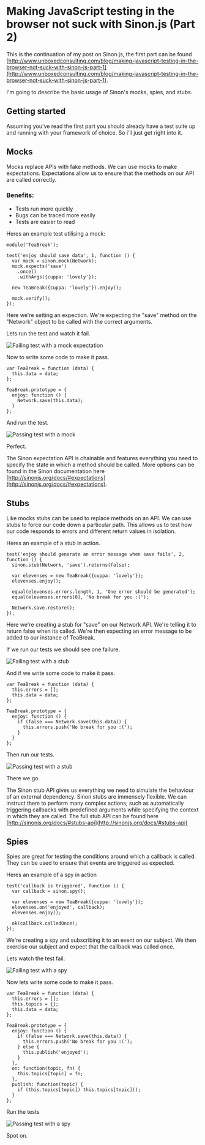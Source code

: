 # Making JavaScript testing in the browser not suck with Sinon.js (Part 2)

This is the continuation of my post on Sinon.js, the first part can be found [http://www.unboxedconsulting.com/blog/making-javascript-testing-in-the-browser-not-suck-with-sinon-js-part-1](http://www.unboxedconsulting.com/blog/making-javascript-testing-in-the-browser-not-suck-with-sinon-js-part-1).

I'm going to describe the basic usage of Sinon's mocks, spies, and stubs.

## Getting started
Assuming you've read the first part you should already have a test suite up and running with your framework of choice. So i'll just get right into it.

## Mocks
Mocks replace APIs with fake methods. We can use mocks to make expectations. Expectations allow us to ensure that the methods on our API are called correctly.

### Benefits:
* Tests run more quickly
* Bugs can be traced more easily
* Tests are easier to read

Heres an example test utilising a mock:
  
    module('TeaBreak');

    test('enjoy should save data', 1, function () {
      var mock = sinon.mock(Network);
      mock.expects('save')
        .once()
        .withArgs({cuppa: 'lovely'});

      new TeaBreak({cuppa: 'lovely'}).enjoy();

      mock.verify();
    });

Here we're setting an expection. We're expecting the "save" method on the "Network" object to be called with the correct arguments.

Lets run the test and watch it fail.

![Failing test with a mock expectation](failing_mock.png)

Now to write some code to make it pass.

    var TeaBreak = function (data) {
      this.data = data;
    };

    TeaBreak.prototype = {
      enjoy: function () {
        Network.save(this.data);
      }
    };

And run the test.

![Passing test with a mock](passing_mock.png)

Perfect.

The Sinon expectation API is chainable and features everything you need to specify the state in which a method should be called. More options can be found in the Sinon documentation here [http://sinonjs.org/docs/#expectations](http://sinonjs.org/docs/#expectations).

## Stubs
Like mocks stubs can be used to replace methods on an API. We can use stubs to force our code down a particular path. This allows us to test how our code responds to errors and different return values in isolation.

Heres an example of a stub in action.

    test('enjoy should generate an error message when save fails', 2, function () {
      sinon.stub(Network, 'save').returns(false);

      var elevenses = new TeaBreak({cuppa: 'lovely'});
      elevenses.enjoy();

      equal(elevenses.errors.length, 1, 'One error should be generated');
      equal(elevenses.errors[0], 'No break for you :(');

      Network.save.restore();
    });

Here we're creating a stub for "save" on our Network API. We're telling it to return false when its called. We're then expecting an error message to be added to our instance of TeaBreak.

If we run our tests we should see one failure.

![Failing test with a stub](failing_stub.png)

And if we write some code to make it pass.

    var TeaBreak = function (data) {
      this.errors = [];
      this.data = data;
    };

    TeaBreak.prototype = {
      enjoy: function () {
        if (false === Network.save(this.data)) {
          this.errors.push('No break for you :(');
        }
      }
    };

Then run our tests.

![Passing test with a stub](passing_stub.png)

There we go.

The Sinon stub API gives us everything we need to simulate the behaviour of an external dependency. Sinon stubs are immensely flexible. We can instruct them to perform many complex actions; such as automatically triggering callbacks with predefined arguments while specifying the context in which they are called. The full stub API can be found here [http://sinonjs.org/docs/#stubs-api](http://sinonjs.org/docs/#stubs-api)

## Spies
Spies are great for testing the conditions around which a callback is called. They can be used to ensure that events are triggered as expected.

Heres an example of a spy in action

    test('callback is triggered', function () {
      var callback = sinon.spy();

      var elevenses = new TeaBreak({cuppa: 'lovely'});
      elevenses.on('enjoyed', callback);
      elevenses.enjoy();

      ok(callback.calledOnce);
    });

We're creating a spy and subscribing it to an event on our subject. We then exercise our subject and expect that the callback was called once.

Lets watch the test fail.

![Failing test with a spy](failing_spy.png)

Now lets write some code to make it pass.

    var TeaBreak = function (data) {
      this.errors = [];
      this.topics = {};
      this.data = data;
    };

    TeaBreak.prototype = {
      enjoy: function () {
        if (false === Network.save(this.data)) {
          this.errors.push('No break for you :(');
        } else {
          this.publish('enjoyed');
        }
      },
      on: function(topic, fn) {
        this.topics[topic] = fn;
      },
      publish: function(topic) {
        if (this.topics[topic]) this.topics[topic]();
      }
    };

Run the tests

![Passing test with a spy](passing_spy.png)

Spot on.



